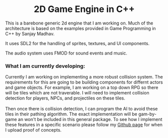 <h1 align="center"> 2D Game Engine in C++</h1>
This is a barebone generic 2d engine that I am working on. Much of the architecture is based
on the examples provided in Game Programming in C++ by Sanjay Madhav. 

It uses SDL2 for the handling of sprites, textures, and UI components.

The audio system uses FMOD for sound events and music.

<h3 align="left">What I am currently developing:</h3>
<p>Currently I am working on implementing a more robust collision system. The requirements for this are going to be building components for differnt actors and game objects. For example, I am working on a top down RPG so there will be tiles which are not traverable. I will need to implement collision detection for players, NPCs, and projectiles on these tiles.<br><br> Then once there is collision detection, I can program the AI to avoid these tiles in their pathing algorithm. The exact implementation will be gam-by-game an won't be included in this general package. To see how I implement these features in a specific scenario please follow my <a href="https://github.com/Zivarius">Github page</a> for when I upload proof of concepts.</p>
